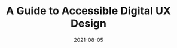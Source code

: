 ---
date: 2021-08-05
publisher: saggezza_inc
tags:
  - guides
  - accessibility
  - user-experience
  - design
target_url: https://www.saggezza.com/a-guide-to-accessible-digital-ux-design/
title: A Guide to Accessible Digital UX Design
---